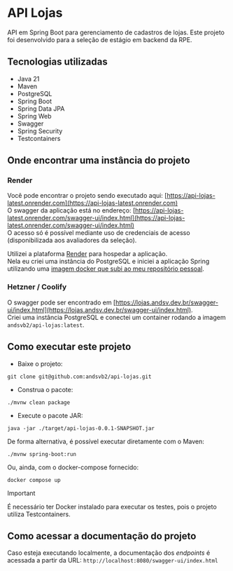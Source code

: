 # API Lojas

API em Spring Boot para gerenciamento de cadastros de lojas.
Este projeto foi desenvolvido para a seleção de estágio em backend da RPE.

## Tecnologias utilizadas
- Java 21
- Maven
- PostgreSQL
- Spring Boot
- Spring Data JPA
- Spring Web
- Swagger
- Spring Security
- Testcontainers

## Onde encontrar uma instância do projeto

### Render

Você pode encontrar o projeto sendo executado aqui: [https://api-lojas-latest.onrender.com](https://api-lojas-latest.onrender.com)  
O swagger da aplicação está no endereço: [https://api-lojas-latest.onrender.com/swagger-ui/index.html](https://api-lojas-latest.onrender.com/swagger-ui/index.html)  
O acesso só é possível mediante uso de credenciais de acesso (disponibilizada aos avaliadores da seleção).

Utilizei a plataforma [Render](https://render.com/) para hospedar a aplicação.  
Nela eu criei uma instância do PostgreSQL e iniciei a aplicação Spring utilizando uma [imagem docker que subi ao meu repositório pessoal](https://hub.docker.com/r/andsvb2/api-lojas).

### Hetzner / Coolify

O swagger pode ser encontrado em [https://lojas.andsv.dev.br/swagger-ui/index.html](https://lojas.andsv.dev.br/swagger-ui/index.html).  
Criei uma instância PostgreSQL e conectei um container rodando a imagem `andsvb2/api-lojas:latest`.

## Como executar este projeto

- Baixe o projeto:
```shell
git clone git@github.com:andsvb2/api-lojas.git
```
- Construa o pacote:
```shell
./mvnw clean package
```
- Execute o pacote JAR:
```shell
java -jar ./target/api-lojas-0.0.1-SNAPSHOT.jar
```

De forma alternativa, é possível executar diretamente com o Maven:
```shell
./mvnw spring-boot:run
```

Ou, ainda, com o docker-compose fornecido:
 ```shell
docker compose up
```

> [!IMPORTANT]
> É necessário ter Docker instalado para executar os testes, pois o projeto utiliza Testcontainers. 
 
## Como acessar a documentação do projeto
Caso esteja executando localmente, a documentação dos _endpoints_ é acessada a partir da URL:
``http://localhost:8080/swagger-ui/index.html``
